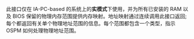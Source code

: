 
此接口仅在 IA-PC-based 的系统上的**实模式**下使用，并为所有已安装的 RAM 以及 BIOS 保留的物理内存范围提供内存映射。地址映射通过连续调用此接口返回; 每个都返回有关单个物理地址范围的信息。每个范围都包含一个类型，指示 OSPM 如何处理物理地址范围。

